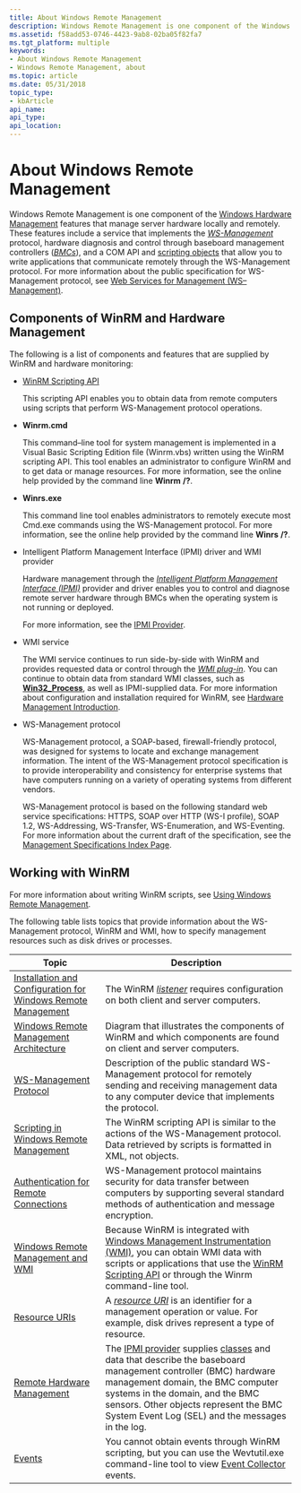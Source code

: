 ```yaml
---
title: About Windows Remote Management
description: Windows Remote Management is one component of the Windows Hardware Management features that manage server hardware locally and remotely.
ms.assetid: f58add53-0746-4423-9ab8-02ba05f82fa7
ms.tgt_platform: multiple
keywords:
- About Windows Remote Management
- Windows Remote Management, about
ms.topic: article
ms.date: 05/31/2018
topic_type: 
- kbArticle
api_name: 
api_type: 
api_location: 
---
```


# About Windows Remote Management

Windows Remote Management is one component of the [Windows Hardware Management](https://technet.microsoft.com/library/f550cac0-5344-41cb-8e89-6e5c93236886) features that manage server hardware locally and remotely. These features include a service that implements the [*WS-Management*](windows-remote-management-glossary.md) protocol, hardware diagnosis and control through baseboard management controllers ([*BMCs*](windows-remote-management-glossary.md)), and a COM API and [scripting objects](winrm-scripting-api.md) that allow you to write applications that communicate remotely through the WS-Management protocol. For more information about the public specification for WS-Management protocol, see [Web Services for Management (WS–Management)](https://dmtf.org/sites/default/files/standards/documents/DSP0226_1.2.0.pdf).

## Components of WinRM and Hardware Management

The following is a list of components and features that are supplied by WinRM and hardware monitoring:

-   [WinRM Scripting API](winrm-scripting-api.md)

    This scripting API enables you to obtain data from remote computers using scripts that perform WS-Management protocol operations.

-   **Winrm.cmd**

    This command–line tool for system management is implemented in a Visual Basic Scripting Edition file (Winrm.vbs) written using the WinRM scripting API. This tool enables an administrator to configure WinRM and to get data or manage resources. For more information, see the online help provided by the command line **Winrm** **/?**.

-   **Winrs.exe**

    This command line tool enables administrators to remotely execute most Cmd.exe commands using the WS-Management protocol. For more information, see the online help provided by the command line **Winrs** **/?**.

-   Intelligent Platform Management Interface (IPMI) driver and WMI provider

    Hardware management through the [*Intelligent Platform Management Interface (IPMI)*](windows-remote-management-glossary.md) provider and driver enables you to control and diagnose remote server hardware through BMCs when the operating system is not running or deployed.

    For more information, see the [IPMI Provider](https://docs.microsoft.com/previous-versions/windows/desktop/ipmiprv/ipmi-provider).

-   WMI service

    The WMI service continues to run side-by-side with WinRM and provides requested data or control through the [*WMI plug-in*](windows-remote-management-glossary.md). You can continue to obtain data from standard WMI classes, such as [**Win32\_Process**](https://docs.microsoft.com/windows/desktop/CIMWin32Prov/win32-process), as well as IPMI-supplied data. For more information about configuration and installation required for WinRM, see [Hardware Management Introduction](https://technet.microsoft.com/library/f550cac0-5344-41cb-8e89-6e5c93236886).

-   WS-Management protocol

    WS-Management protocol, a SOAP-based, firewall-friendly protocol, was designed for systems to locate and exchange management information. The intent of the WS-Management protocol specification is to provide interoperability and consistency for enterprise systems that have computers running on a variety of operating systems from different vendors.

    WS-Management protocol is based on the following standard web service specifications: HTTPS, SOAP over HTTP (WS-I profile), SOAP 1.2, WS-Addressing, WS-Transfer, WS-Enumeration, and WS-Eventing. For more information about the current draft of the specification, see the [Management Specifications Index Page](https://msdn.microsoft.com/library/ms951267.aspx).

## Working with WinRM

For more information about writing WinRM scripts, see [Using Windows Remote Management](using-windows-remote-management.md).

The following table lists topics that provide information about the WS-Management protocol, WinRM and WMI, how to specify management resources such as disk drives or processes.



| Topic                                                                                                                            | Description                                                                                                                                                                                                                                                                                                                                                                   |
|----------------------------------------------------------------------------------------------------------------------------------|-------------------------------------------------------------------------------------------------------------------------------------------------------------------------------------------------------------------------------------------------------------------------------------------------------------------------------------------------------------------------------|
| [Installation and Configuration for Windows Remote Management](installation-and-configuration-for-windows-remote-management.md) | The WinRM [*listener*](windows-remote-management-glossary.md) requires configuration on both client and server computers.                                                                                                                                                                                                                               |
| [Windows Remote Management Architecture](windows-remote-management-architecture.md)                                             | Diagram that illustrates the components of WinRM and which components are found on client and server computers.                                                                                                                                                                                                                                                               |
| [WS-Management Protocol](ws-management-protocol.md)                                                                             | Description of the public standard WS-Management protocol for remotely sending and receiving management data to any computer device that implements the protocol.                                                                                                                                                                                                             |
| [Scripting in Windows Remote Management](scripting-in-windows-remote-management.md)                                             | The WinRM scripting API is similar to the actions of the WS-Management protocol. Data retrieved by scripts is formatted in XML, not objects.                                                                                                                                                                                                                                  |
| [Authentication for Remote Connections](authentication-for-remote-connections.md)                                               | WS-Management protocol maintains security for data transfer between computers by supporting several standard methods of authentication and message encryption.                                                                                                                                                                                                                |
| [Windows Remote Management and WMI](windows-remote-management-and-wmi.md)                                                       | Because WinRM is integrated with [Windows Management Instrumentation (WMI)](https://docs.microsoft.com/windows/desktop/WmiSdk/wmi-start-page), you can obtain WMI data with scripts or applications that use the [WinRM Scripting API](winrm-scripting-api.md) or through the Winrm command-line tool.                                                                                                                     |
| [Resource URIs](resource-uris.md)                                                                                               | A [*resource URI*](windows-remote-management-glossary.md) is an identifier for a management operation or value. For example, disk drives represent a type of resource.                                                                                                                                                                              |
| [Remote Hardware Management](remote-hardware-management.md)                                                                     | The [IPMI provider](https://docs.microsoft.com/previous-versions/windows/desktop/ipmiprv/ipmi-provider) supplies [classes](https://docs.microsoft.com/previous-versions/windows/desktop/ipmiprv/ipmi-provider) and data that describe the baseboard management controller (BMC) hardware management domain, the BMC computer systems in the domain, and the BMC sensors. Other objects represent the BMC System Event Log (SEL) and the messages in the log. |
| [Events](events.md)                                                                                                             | You cannot obtain events through WinRM scripting, but you can use the Wevtutil.exe command-line tool to view [Event Collector](https://technet.microsoft.com/library/f550cac0-5344-41cb-8e89-6e5c93236886) events.                                                                                                                                                                                        |



 

 

 




